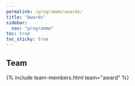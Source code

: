 ```yaml
---
permalink: /programme/awards/
title: "Awards"
sidebar:
  nav: "programme"
toc: true
toc_sticky: true
---
```


<!--  Tasks of the team to be added -->

## Team

{% include team-members.html team="award" %}
